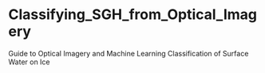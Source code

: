 # Classifying_SGH_from_Optical_Imagery
Guide to Optical Imagery and Machine Learning Classification of Surface Water on Ice
